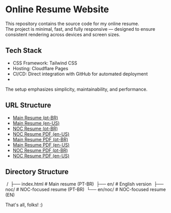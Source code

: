 
# Online Resume Website
This repository contains the source code for my online resume.  
The project is minimal, fast, and fully responsive — designed to ensure consistent rendering across devices and screen sizes.

## Tech Stack
- CSS Framework: Tailwind CSS  
- Hosting: Cloudflare Pages  
- CI/CD: Direct integration with GitHub for automated deployment
- 
The setup emphasizes simplicity, maintainability, and performance.

## URL Structure
- [Main Resume (pt-BR)](https://cv-renan.pages.dev/)
- [Main Resume (en-US)](https://cv-renan.pages.dev/en) 
- [NOC Resume (pt-BR)](https://cv-renan.pages.dev/noc) 
- [NOC Resume PDF (en-US)](https://cv-renan.pages.dev/en/noc) 
- [Main Resume PDF (pt-BR)](https://cv-renan.pages.dev/curriculo.pdf)  
- [Main Resume PDF (en-US)](https://cv-renan.pages.dev/en/resume.pdf)  
- [NOC Resume PDF (pt-BR)](https://cv-renan.pages.dev/noc/curriculo.pdf)  
- [NOC Resume PDF (en-US)](https://cv-renan.pages.dev/en/noc/resume.pdf)

## Directory Structure
‎ /
‎ ├── index.html # Main resume (PT-BR)
‎ ├── en/ # English version
‎ ├── noc/ # NOC-focused resume (PT-BR)
‎ └── en/noc/ # NOC-focused resume (EN)



That's all, folks! :)
